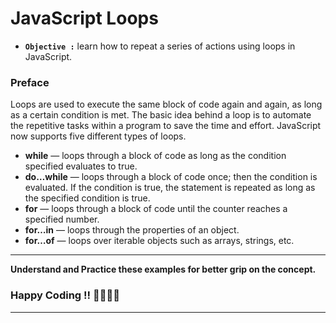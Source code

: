 # JavaScript Loops

- **`Objective :`** learn how to repeat a series of actions using loops in JavaScript.

### Preface

Loops are used to execute the same block of code again and again, as long as a certain condition is met. The basic idea behind a loop is to automate the repetitive tasks within a program to save the time and effort. JavaScript now supports five different types of loops.

- **while** — loops through a block of code as long as the condition specified evaluates to true.
- **do…while** — loops through a block of code once; then the condition is evaluated. If the condition is true, the statement is repeated as long as the specified condition is true.
- **for** — loops through a block of code until the counter reaches a specified number.
- **for…in** — loops through the properties of an object.
- **for…of** — loops over iterable objects such as arrays, strings, etc.

---

**Understand and Practice these examples for better grip on the concept.**

### Happy Coding !! 👍🏻✌🏻

---
